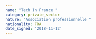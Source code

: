 ```yaml
---
name: "Tech In France "
category: private_sector
nature: "Association professionnelle "
nationality: FRA
date_signed: '2018-11-12'
---
```

    